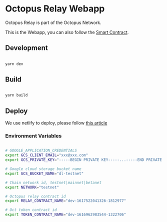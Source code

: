 # Octopus Relay Webapp

Octopus Relay is part of the Octopus Network.

This is the Webapp, you can also follow the [Smart Contract](https://github.com/octopus-network/octopus-relay-contract.git).


## Development

```bash

yarn dev

```

## Build 

```bash

yarn build

```

## Deploy

We use netlify to deploy, please follow [this article](https://www.netlify.com/blog/2016/09/29/a-step-by-step-guide-deploying-on-netlify/)

### Environment Variables

```bash

# GOOGLE_APPLICATION_CREDENTIALS
export GCS_CLIENT_EMAIL="xxx@xxx.com"
export GCS_PRIVATE_KEY="-----BEGIN PRIVATE KEY-----...-----END PRIVATE KEY-----\n"

# Google cloud storage bucket name
export GCS_BUCKET_NAME="dl-testnet"

# Chain network id, testnet|mainnet|betanet
export NETWORK="testnet"

# Octopus relay contract id
export RELAY_CONTRACT_NAME="dev-1617522041326-1812977"

# Oct token contract id
export TOKEN_CONTRACT_NAME="dev-1616962983544-1322706"

```